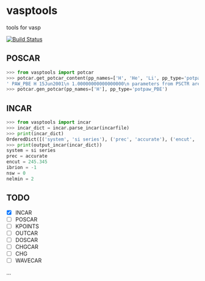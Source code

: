 # vasptools
tools for vasp

[![Build Status](https://travis-ci.org/atomse/vasptools.svg?branch=master)](https://travis-ci.org/atomse/vasptools)


## POSCAR
```python
>>> from vasptools import potcar
>>> potcar.get_potcar_content(pp_names=['H', 'He', 'Li', pp_type='potpaw_PBE')
' PAW_PBE H 15Jun2001\n 1.00000000000000000\n parameters from PSCTR are:\n   VRHFIN =H: ultrasoft test\n '
>>> potcar.gen_potcar(pp_names=['H'], pp_type='potpaw_PBE')

```

## INCAR
```python
>>> from vasptools import incar
>>> incar_dict = incar.parse_incar(incarfile)
>>> print(incar_dict)
OrderedDict([('system', 'si series'), ('prec', 'accurate'), ('encut', '245.345'), ('ibrion', '-1'), ('nsw', '0'), ('nelmin', '2'), ('ediff', '1.0e-05'), ('ediffg', '-0.02'), ('voskown', '1'), ('nblock', '1'), ('lvtot', '.true.'), ('nelm', '60'), ('algo', 'fast   (blocked davidson)'), ('gga', 'pe'), ('ispin', '1'), ('iniwav', '1'), ('istart', '0'), ('icharg', '2'), ('lwave', '.false.'), ('lcharg', '.true.'), ('addgrid', '.false.'), ('lhyperfine', '.false.'), ('ismear', '0'), ('sigma', '0.2'), ('rwigs', '1.11')])
>>> print(output_incar(incar_dict))
system = si series
prec = accurate
encut = 245.345
ibrion = -1
nsw = 0
nelmin = 2
```



## TODO
- [x] INCAR
- [ ] POSCAR
- [ ] KPOINTS
- [ ] OUTCAR
- [ ] DOSCAR
- [ ] CHGCAR
- [ ] CHG
- [ ] WAVECAR

...

